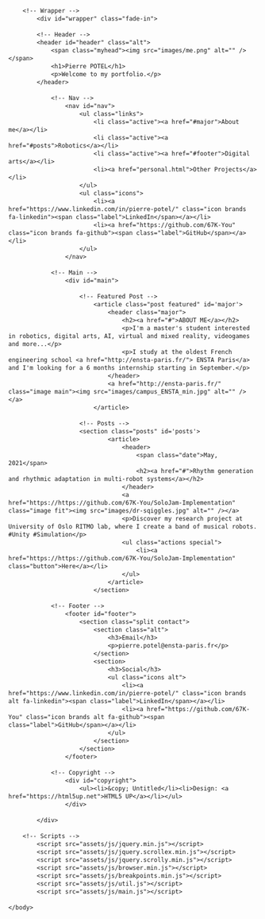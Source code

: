 <!DOCTYPE HTML>
<html>
	<head>
		<title>Pierre POTEL</title>
		<meta charset="utf-8" />
		<meta name="viewport" content="width=device-width, initial-scale=1, user-scalable=no" />
		<link rel="stylesheet" href="assets/css/main.css" />
		<noscript><link rel="stylesheet" href="assets/css/noscript.css" /></noscript>
	</head>
	<body class="is-preload">

		<!-- Wrapper -->
			<div id="wrapper" class="fade-in">

			<!-- Header -->
			<header id="header" class="alt">
				<span class="myhead"><img src="images/me.png" alt="" /></span>
				<h1>Pierre POTEL</h1>
				<p>Welcome to my portfolio.</p>
			</header>

				<!-- Nav -->
					<nav id="nav">
						<ul class="links">
							<li class="active"><a href="#major">About me</a></li>
							<li class="active"><a href="#posts">Robotics</a></li>
							<li class="active"><a href="#footer">Digital arts</a></li>
							<li><a href="personal.html">Other Projects</a></li>
						</ul>
						<ul class="icons">
							<li><a href="https://www.linkedin.com/in/pierre-potel/" class="icon brands fa-linkedin"><span class="label">LinkedIn</span></a></li>
							<li><a href="https://github.com/67K-You" class="icon brands fa-github"><span class="label">GitHub</span></a></li>
						</ul>
					</nav>

				<!-- Main -->
					<div id="main">

						<!-- Featured Post -->
							<article class="post featured" id='major'>
								<header class="major">
									<h2><a href="#">ABOUT ME</a></h2>
									<p>I'm a master's student interested in robotics, digital arts, AI, virtual and mixed reality, videogames and more...</p>
									<p>I study at the oldest French engineering school <a href="http://ensta-paris.fr/"> ENSTA Paris</a> and I'm looking for a 6 months internship starting in September.</p> 
								</header>
								<a href="http://ensta-paris.fr/" class="image main"><img src="images/campus_ENSTA_min.jpg" alt="" /></a>
							</article>

						<!-- Posts -->
						<section class="posts" id='posts'>
							    <article>
									<header>
										<span class="date">May, 2021</span>
										<h2><a href="#">Rhythm generation and rhythmic adaptation in multi-robot systems</a></h2>
									</header>
									<a href="https://https://github.com/67K-You/SoloJam-Implementation" class="image fit"><img src="images/dr-sqiggles.jpg" alt="" /></a>
									<p>Discover my research project at University of Oslo RITMO lab, where I create a band of musical robots. #Unity #Simulation</p>
									<ul class="actions special">
										<li><a href="https://https://github.com/67K-You/SoloJam-Implementation" class="button">Here</a></li>
									</ul>
								</article>
							</section>

				<!-- Footer -->
					<footer id="footer">
						<section class="split contact">
							<section class="alt">
								<h3>Email</h3>
								<p>pierre.potel@ensta-paris.fr</p>
							</section>
							<section>
								<h3>Social</h3>
								<ul class="icons alt">
                                    <li><a href="https://www.linkedin.com/in/pierre-potel/" class="icon brands alt fa-linkedin"><span class="label">LinkedIn</span></a></li>
									<li><a href="https://github.com/67K-You" class="icon brands alt fa-github"><span class="label">GitHub</span></a></li>
								</ul>
							</section>
						</section>
					</footer>

				<!-- Copyright -->
					<div id="copyright">
						<ul><li>&copy; Untitled</li><li>Design: <a href="https://html5up.net">HTML5 UP</a></li></ul>
					</div>

			</div>

		<!-- Scripts -->
			<script src="assets/js/jquery.min.js"></script>
			<script src="assets/js/jquery.scrollex.min.js"></script>
			<script src="assets/js/jquery.scrolly.min.js"></script>
			<script src="assets/js/browser.min.js"></script>
			<script src="assets/js/breakpoints.min.js"></script>
			<script src="assets/js/util.js"></script>
			<script src="assets/js/main.js"></script>

	</body>
</html>
